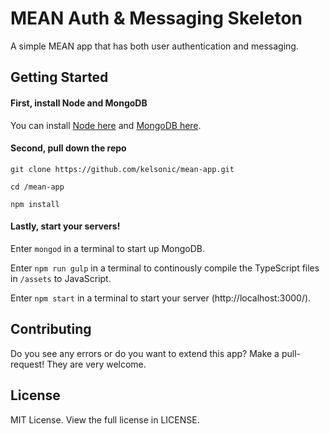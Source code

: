 # MEAN Auth & Messaging Skeleton

A simple MEAN app that has both user authentication and messaging.

## Getting Started

#### First, install Node and MongoDB

You can install [Node here](https://nodejs.org/en/download/) and [MongoDB here](https://www.mongodb.com/download-center#community).

#### Second, pull down the repo

```
git clone https://github.com/kelsonic/mean-app.git

cd /mean-app

npm install
```

#### Lastly, start your servers!

Enter `mongod` in a terminal to start up MongoDB.

Enter `npm run gulp` in a terminal to continously compile the TypeScript files in `/assets` to JavaScript.

Enter `npm start` in a terminal to start your server (http://localhost:3000/).

## Contributing

Do you see any errors or do you want to extend this app? Make a pull-request! They are very welcome.

## License

MIT License. View the full license in LICENSE.